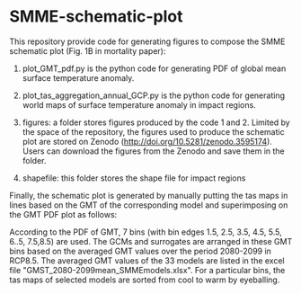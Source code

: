 # SMME-schematic-plot
This repository provide code for generating figures to compose the SMME schematic plot (Fig. 1B in mortality paper):

1. plot_GMT_pdf.py is the python code for generating PDF of global mean surface temperature anomaly.

2. plot_tas_aggregation_annual_GCP.py is the python code for generating world maps of surface temperature anomaly in impact regions.

3. figures: a folder stores figures produced by the code 1 and 2. Limited by the space of the repository, the figures used to produce the schematic plot are stored on Zenodo (http://doi.org/10.5281/zenodo.3595174). Users can download the figures from the Zenodo and save them in the folder.

4. shapefile: this folder stores the shape file for impact regions

Finally, the schematic plot is generated by manually putting the tas maps in lines based on the GMT of the corresponding model and superimposing on the GMT PDF plot as follows:

According to the PDF of GMT, 7 bins (with bin edges 1.5, 2.5, 3.5, 4.5, 5.5, 6..5, 7.5,8.5) are used. The GCMs and surrogates are arranged in these GMT bins based on the averaged GMT values over the period 2080-2099 in RCP8.5. The averaged GMT values of the 33 models are listed in the excel file "GMST_2080-2099mean_SMMEmodels.xlsx". For a particular bins, the tas maps of selected models are sorted from cool to warm by eyeballing. 
